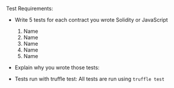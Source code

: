 Test Requirements:
*  Write 5 tests for each contract you wrote Solidity or JavaScript
    1. Name
    2. Name
    3. Name
    4. Name
    5. Name

*  Explain why you wrote those tests:


*  Tests run with truffle test:
    All tests are run using `truffle test`

